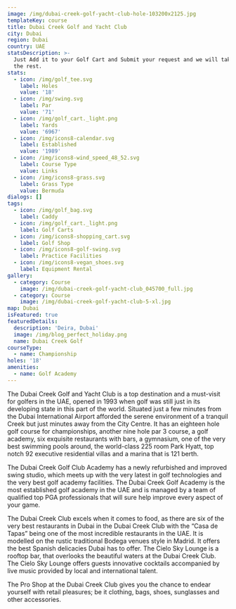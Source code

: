 ```yaml
---
image: /img/dubai-creek-golf-yacht-club-hole-103200x2125.jpg
templateKey: course
title: Dubai Creek Golf and Yacht Club
city: Dubai
region: Dubai
country: UAE
statsDescription: >-
  Just Add it to your Golf Cart and Submit your request and we will take care of
  the rest.
stats:
  - icon: /img/golf_tee.svg
    label: Holes
    value: '18'
  - icon: /img/swing.svg
    label: Par
    value: '71'
  - icon: /img/golf_cart._light.png
    label: Yards
    value: '6967'
  - icon: /img/icons8-calendar.svg
    label: Established
    value: '1989'
  - icon: /img/icons8-wind_speed_48_52.svg
    label: Course Type
    value: Links
  - icon: /img/icons8-grass.svg
    label: Grass Type
    value: Bermuda
dialogs: []
tags:
  - icon: /img/golf_bag.svg
    label: Caddy
  - icon: /img/golf_cart._light.png
    label: Golf Carts
  - icon: /img/icons8-shopping_cart.svg
    label: Golf Shop
  - icon: /img/icons8-golf-swing.svg
    label: Practice Facilities
  - icon: /img/icons8-vegan_shoes.svg
    label: Equipment Rental
gallery:
  - category: Course
    image: /img/dubai-creek-golf-yacht-club_045700_full.jpg
  - category: Course
    image: /img/dubai-creek-golf-yacht-club-5-xl.jpg
map: Dubai
isFeatured: true
featuredDetails:
  description: 'Deira, Dubai'
  image: /img/blog_perfect_holiday.png
  name: Dubai Creek Golf
courseType:
  - name: Championship
holes: '18'
amenities:
  - name: Golf Academy
---
```

The Dubai Creek Golf and Yacht Club is a top destination and a must-visit for golfers in the UAE, opened in 1993 when golf was still just in its developing state in this part of the world. Situated just a few minutes from the Dubai International Airport afforded the serene environment of a tranquil Creek but just minutes away from the City Centre. It has an eighteen hole golf course for championships, another nine hole par 3 course, a golf academy, six exquisite restaurants with bars, a gymnasium, one of the very best swimming pools around, the world-class 225 room Park Hyatt, top notch 92 executive residential villas and a marina that is 121 berth.

The Dubai Creek Golf Club Academy has a newly refurbished and improved swing studio, which meets up with the very latest in golf technologies and the very best golf academy facilities. The Dubai Creek Golf Academy is the most established golf academy in the UAE and is managed by a team of qualified top PGA professionals that will sure help improve every aspect of your game.

The Dubai Creek Club excels when it comes to food, as there are six of the very best restaurants in Dubai in the Dubai Creek Club with the “Casa de Tapas” being one of the most incredible restaurants in the UAE. It is modelled on the rustic traditional Bodega venues style in Madrid. It offers the best Spanish delicacies Dubai has to offer. The Cielo Sky Lounge is a rooftop bar, that overlooks the beautiful waters at the Dubai Creek Club. The Cielo Sky Lounge offers guests innovative cocktails accompanied by live music provided by local and international talent.

The Pro Shop at the Dubai Creek Club gives you the chance to endear yourself with retail pleasures; be it clothing, bags, shoes, sunglasses and other accessories.
